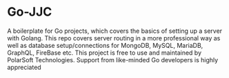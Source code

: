 # Go-JJC
 A boilerplate for Go projects, which covers the basics of setting up a server with Golang. This repo covers server routing in a more professional way as well as database setup/connections for MongoDB, MySQL, MariaDB, GraphQL, FireBase etc. This project is free to use and maintained by PolarSoft Technologies. Support from like-minded Go developers is highly appreciated
